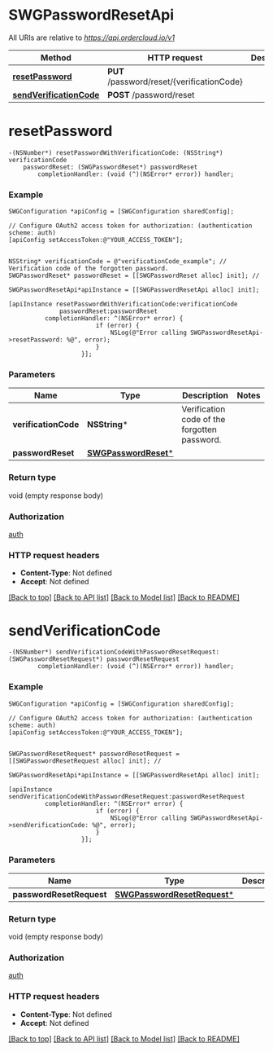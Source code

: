 # SWGPasswordResetApi

All URIs are relative to *https://api.ordercloud.io/v1*

Method | HTTP request | Description
------------- | ------------- | -------------
[**resetPassword**](SWGPasswordResetApi.md#resetpassword) | **PUT** /password/reset/{verificationCode} | 
[**sendVerificationCode**](SWGPasswordResetApi.md#sendverificationcode) | **POST** /password/reset | 


# **resetPassword**
```objc
-(NSNumber*) resetPasswordWithVerificationCode: (NSString*) verificationCode
    passwordReset: (SWGPasswordReset*) passwordReset
        completionHandler: (void (^)(NSError* error)) handler;
```



### Example 
```objc
SWGConfiguration *apiConfig = [SWGConfiguration sharedConfig];

// Configure OAuth2 access token for authorization: (authentication scheme: auth)
[apiConfig setAccessToken:@"YOUR_ACCESS_TOKEN"];


NSString* verificationCode = @"verificationCode_example"; // Verification code of the forgotten password.
SWGPasswordReset* passwordReset = [[SWGPasswordReset alloc] init]; // 

SWGPasswordResetApi*apiInstance = [[SWGPasswordResetApi alloc] init];

[apiInstance resetPasswordWithVerificationCode:verificationCode
              passwordReset:passwordReset
          completionHandler: ^(NSError* error) {
                        if (error) {
                            NSLog(@"Error calling SWGPasswordResetApi->resetPassword: %@", error);
                        }
                    }];
```

### Parameters

Name | Type | Description  | Notes
------------- | ------------- | ------------- | -------------
 **verificationCode** | **NSString***| Verification code of the forgotten password. | 
 **passwordReset** | [**SWGPasswordReset***](SWGPasswordReset*.md)|  | 

### Return type

void (empty response body)

### Authorization

[auth](../README.md#auth)

### HTTP request headers

 - **Content-Type**: Not defined
 - **Accept**: Not defined

[[Back to top]](#) [[Back to API list]](../README.md#documentation-for-api-endpoints) [[Back to Model list]](../README.md#documentation-for-models) [[Back to README]](../README.md)

# **sendVerificationCode**
```objc
-(NSNumber*) sendVerificationCodeWithPasswordResetRequest: (SWGPasswordResetRequest*) passwordResetRequest
        completionHandler: (void (^)(NSError* error)) handler;
```



### Example 
```objc
SWGConfiguration *apiConfig = [SWGConfiguration sharedConfig];

// Configure OAuth2 access token for authorization: (authentication scheme: auth)
[apiConfig setAccessToken:@"YOUR_ACCESS_TOKEN"];


SWGPasswordResetRequest* passwordResetRequest = [[SWGPasswordResetRequest alloc] init]; // 

SWGPasswordResetApi*apiInstance = [[SWGPasswordResetApi alloc] init];

[apiInstance sendVerificationCodeWithPasswordResetRequest:passwordResetRequest
          completionHandler: ^(NSError* error) {
                        if (error) {
                            NSLog(@"Error calling SWGPasswordResetApi->sendVerificationCode: %@", error);
                        }
                    }];
```

### Parameters

Name | Type | Description  | Notes
------------- | ------------- | ------------- | -------------
 **passwordResetRequest** | [**SWGPasswordResetRequest***](SWGPasswordResetRequest*.md)|  | 

### Return type

void (empty response body)

### Authorization

[auth](../README.md#auth)

### HTTP request headers

 - **Content-Type**: Not defined
 - **Accept**: Not defined

[[Back to top]](#) [[Back to API list]](../README.md#documentation-for-api-endpoints) [[Back to Model list]](../README.md#documentation-for-models) [[Back to README]](../README.md)


